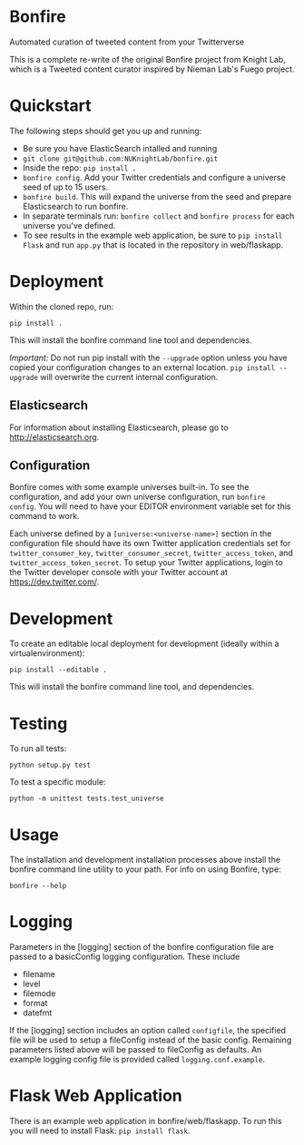 # Bonfire

Automated curation of tweeted content from your Twitterverse


This is a complete re-write of the original Bonfire project from Knight Lab, which is a Tweeted content curator inspired by Nieman Lab's Fuego project.

# Quickstart

The following steps should get you up and running:

 * Be sure you have ElasticSearch intalled and running
 * `git clone git@github.com:NUKnightLab/bonfire.git`
 * Inside the repo: `pip install .`
 * `bonfire config`. Add your Twitter credentials and configure a universe seed of up to 15 users.
 * `bonfire build`. This will expand the universe from the seed and prepare Elasticsearch to run bonfire.
 * In separate terminals run: `bonfire collect` and `bonfire process` for each universe you've defined.
 * To see results in the example web application, be sure to `pip install Flask` and run `app.py` that is located in the repository in web/flaskapp.

# Deployment

Within the cloned repo, run:

```
pip install .
```

This will install the bonfire command line tool and dependencies.

*Important:* Do not run pip install with the `--upgrade` option unless you have copied your configuration changes to an external location. `pip install --upgrade` will overwrite the current internal configuration.


## Elasticsearch

For information about installing Elasticsearch, please go to http://elasticsearch.org.

## Configuration

Bonfire comes with some example universes built-in. To see the configuration, and add your own universe configuration, run `bonfire config`. You will need to have your EDITOR environment variable set for this command to work.

Each universe defined by a `[universe:<universe-name>]` section in the configuration file should have its own Twitter application credentials set for `twitter_consumer_key`, `twitter_consumer_secret`, `twitter_access_token`, and `twitter_access_token_secret`. To setup your Twitter applications, login to the Twitter developer console with your Twitter account at https://dev.twitter.com/.


# Development

To create an editable local deployment for development (ideally within
a virtualenvironment):

```
pip install --editable .
```

This will install the bonfire command line tool, and dependencies.


# Testing

To run all tests:

    python setup.py test

To test a specific module:

    python -m unittest tests.test_universe

# Usage

The installation and development installation processes above install the bonfire command line utility to your path. For info on using Bonfire, type:

```
bonfire --help
```

# Logging
Parameters in the [logging] section of the bonfire configuration file are passed to a basicConfig logging configuration. These include

 * filename
 * level
 * filemode
 * format
 * datefmt

If the [logging] section includes an option called `configfile`, the specified file will be used to setup a fileConfig instead of the basic config. Remaining parameters listed above will be passed to fileConfig as defaults. An example logging config file is provided called `logging.conf.example`.

# Flask Web Application

There is an example web application in bonfire/web/flaskapp. To run this you will need to install Flask: `pip install flask`.
